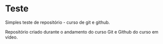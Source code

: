 # Teste
 Simples teste de repositório - curso de git e github.

 Repositório criado durante o andamento do curso Git e Github do curso em vídeo.
